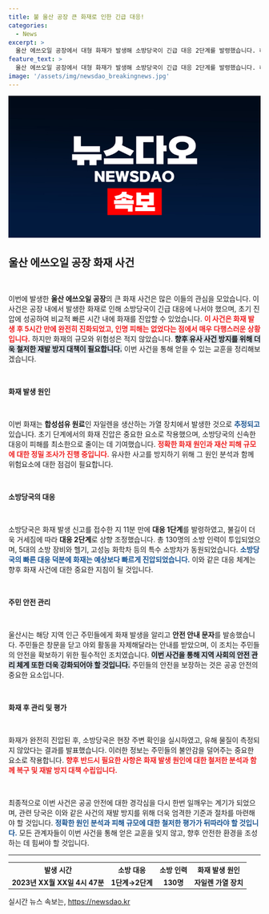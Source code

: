 ```yaml
---
title: 불 울산 공장 큰 화재로 인한 긴급 대응!
categories:
  - News
excerpt: >
  울산 에쓰오일 공장에서 대형 화재가 발생해 소방당국이 긴급 대응 2단계를 발령했습니다. 하지만 신속한 진압으로 5시간 만에 불길을 잡았고, 인명 피해는 없었습니다. 화재 원인 조사가 진행 중입니다.
feature_text: >
  울산 에쓰오일 공장에서 대형 화재가 발생해 소방당국이 긴급 대응 2단계를 발령했습니다. 하지만 신속한 진압으로 5시간 만에 불길을 잡았고, 인명 피해는 없었습니다. 화재 원인 조사가 진행 중입니다.
image: '/assets/img/newsdao_breakingnews.jpg'
---
```


<p><img src="/assets/img/newsdao_breakingnews.jpg" alt="flaretime 속보" /></p>

<h2 data-ke-size="size26">울산 에쓰오일 공장 화재 사건</h2>

<p data-ke-size="size16">&nbsp;</p>

<p>이번에 발생한 <b>울산 에쓰오일 공장</b>의 큰 화재 사건은 많은 이들의 관심을 모았습니다. 이 사건은 공장 내에서 발생한 화재로 인해 소방당국이 긴급 대응에 나서야 했으며, 초기 진압에 성공하여 비교적 빠른 시간 내에 화재를 진압할 수 있었습니다. <b><span style="color: #ee2323;">이 사건은 화재 발생 후 5시간 만에 완전히 진화되었고, 인명 피해는 없었다는 점에서 매우 다행스러운 상황입니다.</span></b> 하지만 화재의 규모와 위험성은 적지 않았습니다. <b><span style="background-color: #21538527;">향후 유사 사건 방지를 위해 더욱 철저한 재발 방지 대책이 필요합니다.</span></b> 이번 사건을 통해 얻을 수 있는 교훈을 정리해보겠습니다.</p>

<p data-ke-size="size16">&nbsp;</p>

<p><b>화재 발생 원인</b></p>

<p data-ke-size="size16">&nbsp;</p>

<p>이번 화재는 <b>합성섬유 원료</b>인 자일렌을 생산하는 가열 장치에서 발생한 것으로 <b><span style="color: #1a5490;">추정되고</span></b> 있습니다. 초기 단계에서의 화재 진압은 중요한 요소로 작용했으며, 소방당국의 신속한 대응이 피해를 최소한으로 줄이는 데 기여했습니다. <b><span style="color: #ee2323;">정확한 화재 원인과 재산 피해 규모에 대한 정밀 조사가 진행 중입니다.</span></b> 유사한 사고를 방지하기 위해 그 원인 분석과 함께 위험요소에 대한 점검이 필요합니다.</p>

<p data-ke-size="size16">&nbsp;</p>

<p><b>소방당국의 대응</b></p>

<p data-ke-size="size16">&nbsp;</p>

<p>소방당국은 화재 발생 신고를 접수한 지 11분 만에 <b>대응 1단계</b>를 발령하였고, 불길이 더욱 거세짐에 따라 <b>대응 2단계</b>로 상향 조정했습니다. 총 130명의 소방 인력이 투입되었으며, 5대의 소방 장비와 헬기, 고성능 화학차 등의 특수 소방차가 동원되었습니다. <b><span style="color: #1a5490;">소방당국의 빠른 대응 덕분에 화재는 예상보다 빠르게 진압되었습니다.</span></b> 이와 같은 대응 체계는 향후 화재 사건에 대한 중요한 지침이 될 것입니다.</p>

<p data-ke-size="size16">&nbsp;</p>

<p><b>주민 안전 관리</b></p>

<p data-ke-size="size16">&nbsp;</p>

<p>울산시는 해당 지역 인근 주민들에게 화재 발생을 알리고 <b>안전 안내 문자</b>를 발송했습니다. 주민들은 창문을 닫고 야외 활동을 자제해달라는 안내를 받았으며, 이 조치는 주민들의 안전을 확보하기 위한 필수적인 조치였습니다. <b><span style="background-color: #21538527;">이번 사건을 통해 지역 사회의 안전 관리 체계 또한 더욱 강화되어야 할 것입니다.</span></b> 주민들의 안전을 보장하는 것은 공공 안전의 중요한 요소입니다.</p>

<p data-ke-size="size16">&nbsp;</p>

<p><b>화재 후 관리 및 평가</b></p>

<p data-ke-size="size16">&nbsp;</p>

<p>화재가 완전히 진압된 후, 소방당국은 현장 주변 확인을 실시하였고, 유해 물질이 측정되지 않았다는 결과를 발표했습니다. 이러한 정보는 주민들의 불안감을 덜어주는 중요한 요소로 작용합니다. <b><span style="color: #ee2323;">향후 반드시 필요한 사항은 화재 발생 원인에 대한 철저한 분석과 함께 복구 및 재발 방지 대책 수립입니다.</span></b> </p>

<p data-ke-size="size16">&nbsp;</p>

<p>최종적으로 이번 사건은 공공 안전에 대한 경각심을 다시 한번 일깨우는 계기가 되었으며, 관련 당국은 이와 같은 사건의 재발 방지를 위해 더욱 엄격한 기준과 절차를 마련해야 할 것입니다. <b><span style="color: #1a5490;">정확한 원인 분석과 피해 규모에 대한 철저한 평가가 뒤따라야 할 것입니다.</span></b> 모든 관계자들이 이번 사건을 통해 얻은 교훈을 잊지 않고, 향후 안전한 환경을 조성하는 데 힘써야 할 것입니다.</p>

<hr>

<table style="width:100%">
    <tr>
        <th><b>발생 시간</b></th>
        <th><b>소방 대응</b></th>
        <th><b>소방 인력</b></th>
        <th><b>화재 발생 원인</b></th>
    </tr>
    <tr>
        <td style="text-align: center; height: 17px;"><b>2023년 XX월 XX일 4시 47분</b></td>
        <td style="text-align: center; height: 17px;"><b>1단계→2단계</b></td>
        <td style="text-align: center; height: 17px;"><b>130명</b></td>
        <td style="text-align: center; height: 17px;"><b>자일렌 가열 장치</b></td>
    </tr>
</table>
실시간 뉴스 속보는, <a href="https://newsdao.kr" rel="dofollow">https://newsdao.kr</a>


